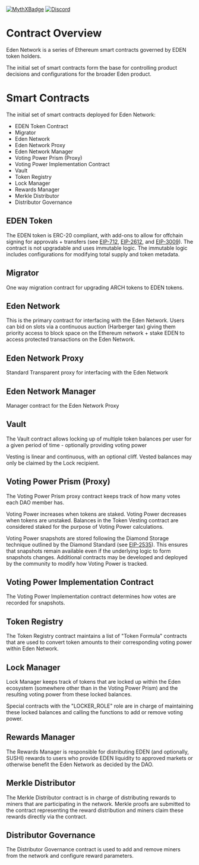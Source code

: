 [![MythXBadge](https://badgen.net/https/api.mythx.io/v1/projects/d39258a9-1656-4b0f-867d-d67d0632c976/badge/data?cache=300&icon=https://raw.githubusercontent.com/ConsenSys/mythx-github-badge/main/logo_white.svg)](https://docs.mythx.io/dashboard/github-badges)
[![Discord](https://img.shields.io/discord/761540124940697600?color=blue&label=Discord&logo=Discord)](https://discord.com/channels/761540124940697600/761540124940697604)

# Contract Overview

Eden Network is a series of Ethereum smart contracts governed by EDEN token holders.

The initial set of smart contracts form the base for controlling product decisions and configurations for the broader Eden product.


# Smart Contracts

The initial set of smart contracts deployed for Eden Network:
- EDEN Token Contract
- Migrator
- Eden Network
- Eden Network Proxy
- Eden Network Manager
- Voting Power Prism (Proxy)
- Voting Power Implementation Contract
- Vault
- Token Registry
- Lock Manager
- Rewards Manager
- Merkle Distributor
- Distributor Governance


## EDEN Token

The EDEN token is ERC-20 compliant, with add-ons to allow for offchain signing for approvals + transfers (see [EIP-712](https://eips.ethereum.org/EIPS/eip-712), [EIP-2612](https://eips.ethereum.org/EIPS/eip-2612), and [EIP-3009](https://eips.ethereum.org/EIPS/eip-3009)). The contract is not upgradable and uses immutable logic. The immutable logic includes configurations for modifying total supply and token metadata.

## Migrator

One way migration contract for upgrading ARCH tokens to EDEN tokens.

## Eden Network

This is the primary contract for interfacing with the Eden Network. Users can bid on slots via a continuous auction (Harberger tax) giving them priority access to block space on the Ethereum network + stake EDEN to access protected transactions on the Eden Network.

## Eden Network Proxy

Standard Transparent proxy for interfacing with the Eden Network

## Eden Network Manager

Manager contract for the Eden Network Proxy

## Vault

The Vault contract allows locking up of multiple token balances per user for a given period of time - optionally providing voting power

Vesting is linear and continuous, with an optional cliff. Vested balances may only be claimed by the Lock recipient.

## Voting Power Prism (Proxy)

The Voting Power Prism proxy contract keeps track of how many votes each DAO member has.

Voting Power increases when tokens are staked. Voting Power decreases when tokens are unstaked. Balances in the Token Vesting contract are considered staked for the purpose of Voting Power calculations.

Voting Power snapshots are stored following the Diamond Storage technique outlined by the Diamond Standard (see [EIP-2535](https://eips.ethereum.org/EIPS/eip-2535)). This ensures that snapshots remain available even if the underlying logic to form snapshots changes. Additional contracts may be developed and deployed by the community to modify how Voting Power is tracked.


## Voting Power Implementation Contract

The Voting Power Implementation contract determines how votes are recorded for snapshots.

## Token Registry

The Token Registry contract maintains a list of "Token Formula" contracts that are used to convert token amounts to their corresponding voting power within Eden Network.

## Lock Manager

Lock Manager keeps track of tokens that are locked up within the Eden ecosystem (somewhere other than in the Voting Power Prism) and the resulting voting power from these locked balances.

Special contracts with the "LOCKER_ROLE" role are in charge of maintaining these locked balances and calling the functions to add or remove voting power.

## Rewards Manager

The Rewards Manager is responsible for distributing EDEN (and optionally, SUSHI) rewards to users who provide EDEN liquidity to approved markets or otherwise benefit the  Eden Network as decided by the DAO.

## Merkle Distributor

The Merkle Distributor contract is in charge of distributing rewards to miners that are participating in the network.  Merkle proofs are submitted to the contract representing the reward distribution and miners claim these rewards directly via the contract.

## Distributor Governance

The Distributor Governance contract is used to add and remove miners from the network and configure reward parameters.
